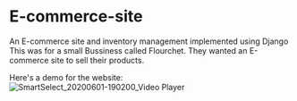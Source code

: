 # E-commerce-site
An E-commerce site and inventory management implemented using Django 
This was for a small Bussiness called Flourchet. They wanted an E-commerce site to sell their products.

Here's a demo for the website:
![SmartSelect_20200601-190200_Video Player](https://user-images.githubusercontent.com/31036403/83957338-e37ded00-a867-11ea-87e4-c9e69a0052f0.gif)
